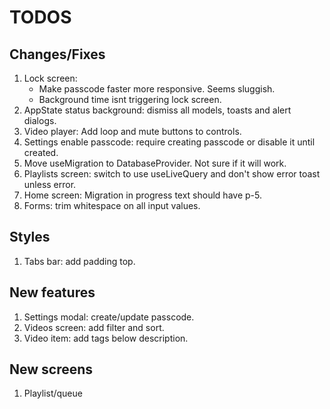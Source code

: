 # TODOS

## Changes/Fixes

1. Lock screen:
   - Make passcode faster more responsive. Seems sluggish.
   - Background time isnt triggering lock screen.
2. AppState status background: dismiss all models, toasts and alert dialogs.
3. Video player: Add loop and mute buttons to controls.
4. Settings enable passcode: require creating passcode or disable it until created.
5. Move useMigration to DatabaseProvider. Not sure if it will work.
6. Playlists screen: switch to use useLiveQuery and don't show error toast unless error.
7. Home screen: Migration in progress text should have p-5.
8. Forms: trim whitespace on all input values.

## Styles

1. Tabs bar: add padding top.

## New features

1. Settings modal: create/update passcode.
2. Videos screen: add filter and sort.
3. Video item: add tags below description.

## New screens

1. Playlist/queue
